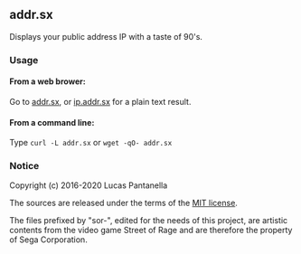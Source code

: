 ## addr.sx

Displays your public address IP with a taste of 90's.

### Usage

#### From a web brower:
Go to [addr.sx](http://addr.sx), or [ip.addr.sx](http://ip.addr.sx) for a plain text result.

#### From a command line:
Type ```curl -L addr.sx``` or ```wget -qO- addr.sx```

### Notice
Copyright (c) 2016-2020 Lucas Pantanella

The sources are released under the terms of the [MIT license](LICENSE).

The files prefixed by "sor-", edited for the needs of this project, are artistic contents from the video game Street of Rage and are therefore the property of Sega Corporation.

